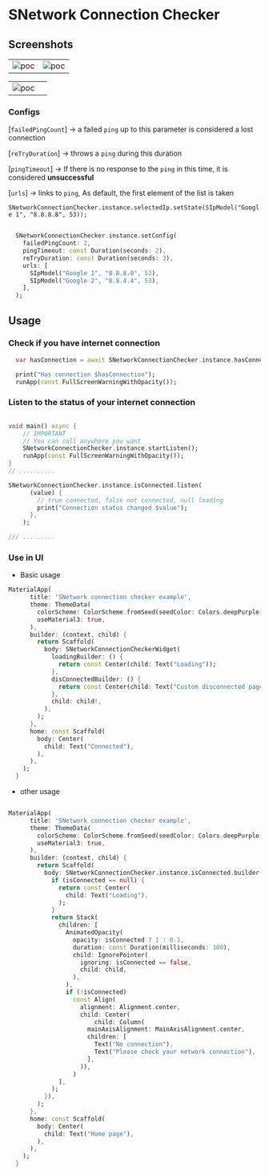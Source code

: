 <!--
This README describes the package. If you publish this package to pub.dev,
this README's contents appear on the landing page for your package.

For information about how to write a good package README, see the guide for
[writing package pages](https://dart.dev/guides/libraries/writing-package-pages).

For general information about developing packages, see the Dart guide for
[creating packages](https://dart.dev/guides/libraries/create-library-packages)
and the Flutter guide for
[developing packages and plugins](https://flutter.dev/developing-packages).
-->

# SNetwork Connection Checker

## Screenshots

|                                                                                                     |                                                                                                      |
| :-------------------------------------------------------------------------------------------------: | :--------------------------------------------------------------------------------------------------: |
| ![poc](https://github.com/sbaskoy/s_network_connection_checker/blob/main/images/basic.gif?raw=true) | ![poc](https://github.com/sbaskoy/s_network_connection_checker/blob/main/images/bottom.gif?raw=true) |

|                                                                                                           |     |
| :-------------------------------------------------------------------------------------------------------: | :-: |
| ![poc](https://github.com/sbaskoy/s_network_connection_checker/blob/main/images/full_screen.gif?raw=true) |     |

### Configs

[`failedPingCount`] -> a failed `ping` up to this parameter is considered a lost connection

[`reTryDuration`] -> throws a `ping` during this duration

[`pingTimeout`] -> If there is no response to the `ping` in this time, it is considered **unsuccessful**

[`urls`] -> links to `ping`, As default, the first element of the list is taken

`SNetworkConnectionChecker.instance.selectedIp.setState(SIpModel("Google 1", "8.8.8.8", 53));`

```dart

  SNetworkConnectionChecker.instance.setConfig(
    failedPingCount: 2,
    pingTimeout: const Duration(seconds: 2),
    reTryDuration: const Duration(seconds: 3),
    urls: [
      SIpModel("Google 1", "8.8.8.8", 53),
      SIpModel("Google 2", "8.8.4.4", 53),
    ],
  );
```

## Usage

### Check if you have internet connection

```dart
  var hasConnection = await SNetworkConnectionChecker.instance.hasConnection();

  print("Has connection $hasConnection");
  runApp(const FullScreenWarningWithOpacity());

```

### Listen to the status of your internet connection

```dart

void main() async {
    // IMPORTANT
    // You can call anywhere you want
    SNetworkConnectionChecker.instance.startListen();
    runApp(const FullScreenWarningWithOpacity());
}
// ..........

SNetworkConnectionChecker.instance.isConnected.listen(
      (value) {
        // true connected, false not connected, null loading
        print("Connection status changed $value");
      },
    );

/// .........

```

### Use in UI

- Basic usage 

```dart
MaterialApp(
      title: 'SNetwork connection checker example',
      theme: ThemeData(
        colorScheme: ColorScheme.fromSeed(seedColor: Colors.deepPurple),
        useMaterial3: true,
      ),
      builder: (context, child) {
        return Scaffold(
          body: SNetworkConnectionCheckerWidget(
            loadingBuilder: () {
              return const Center(child: Text("Loading"));
            },
            disConnectedBuilder: () {
              return const Center(child: Text("Custom disconnected page"));
            },
            child: child!,
          ),
        );
      },
      home: const Scaffold(
        body: Center(
          child: Text("Connected"),
        ),
      ),
    );
  }

```

- other usage

```dart

MaterialApp(
      title: 'SNetwork connection checker example',
      theme: ThemeData(
        colorScheme: ColorScheme.fromSeed(seedColor: Colors.deepPurple),
        useMaterial3: true,
      ),
      builder: (context, child) {
        return Scaffold(
          body: SNetworkConnectionChecker.instance.isConnected.builder((loading, isConnected, error, context) {
            if (isConnected == null) {
              return const Center(
                child: Text("Loading"),
              );
            }
            return Stack(
              children: [
                AnimatedOpacity(
                  opacity: isConnected ? 1 : 0.1,
                  duration: const Duration(milliseconds: 100),
                  child: IgnorePointer(
                    ignoring: isConnected == false,
                    child: child,
                  ),
                ),
                if (!isConnected)
                  const Align(
                    alignment: Alignment.center,
                    child: Center(
                        child: Column(
                      mainAxisAlignment: MainAxisAlignment.center,
                      children: [
                        Text("No connection"),
                        Text("Please check your network connection"),
                      ],
                    )),
                  )
              ],
            );
          }),
        );
      },
      home: const Scaffold(
        body: Center(
          child: Text("Home page"),
        ),
      ),
    );
  }


```

